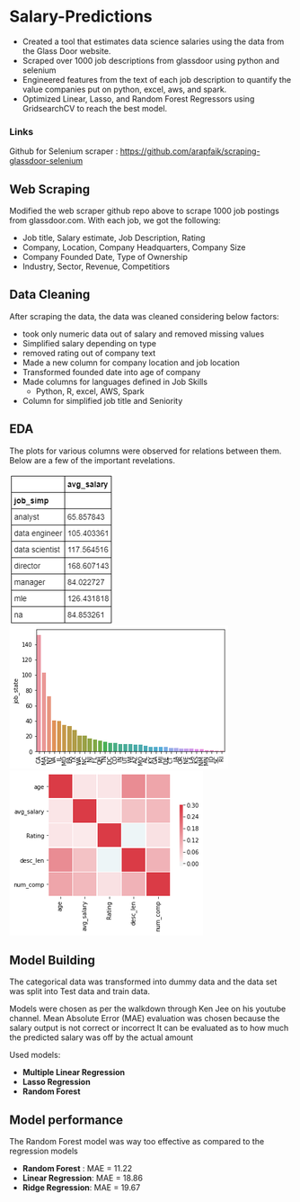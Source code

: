 # Salary-Predictions

* Created a tool that estimates data science salaries using the data from the Glass Door website.
* Scraped over 1000 job descriptions from glassdoor using python and selenium
* Engineered features from the text of each job description to quantify the value companies put on python, excel, aws, and spark. 
* Optimized Linear, Lasso, and Random Forest Regressors using GridsearchCV to reach the best model. 

### Links 
Github for Selenium scraper : https://github.com/arapfaik/scraping-glassdoor-selenium  


## Web Scraping

Modified the web scraper github repo above to scrape 1000 job postings from glassdoor.com. With each job, we got the following:
*	Job title, Salary estimate, Job Description, Rating
*	Company, Location, Company Headquarters, Company Size
*	Company Founded Date, Type of Ownership
*	Industry, Sector, Revenue, Competitiors

## Data Cleaning
After scraping the data, the data was cleaned considering below factors:

*	took only numeric data out of salary and removed missing values
*	Simplified salary depending on type
*	removed rating out of company text 
*	Made a new column for company location and job location
*	Transformed founded date into age of company 
*	Made columns for languages defined in Job Skills
    * Python, R, excel, AWS, Spark  
*	Column for simplified job title and Seniority 

## EDA
The plots for various columns were observed for relations between them. Below are a few of the important revelations. 

![alt text](https://github.com/therrshan/Salary-Predictions/blob/master/Salaries.PNG "Salary per Positions")
![alt text](https://github.com/therrshan/Salary-Predictions/blob/master/Locations.png "Job Opportunities versus Locations")
![alt text](https://github.com/therrshan/Salary-Predictions/blob/master/Relations.png "Relations between Columns")

## Model Building 

The categorical data was transformed into dummy data and the data set was split into Test data and train data.   

Models were chosen as per the walkdown through Ken Jee on his youtube channel. Mean Absolute Error (MAE) evaluation was chosen because the salary output is not correct or incorrect
It can be evaluated as to how much the predicted salary was off by the actual amount

Used models:
*	**Multiple Linear Regression**
*	**Lasso Regression**
*	**Random Forest** 

## Model performance
The Random Forest model was way too effective as compared to the regression models
*	**Random Forest** : MAE = 11.22
*	**Linear Regression**: MAE = 18.86
*	**Ridge Regression**: MAE = 19.67





